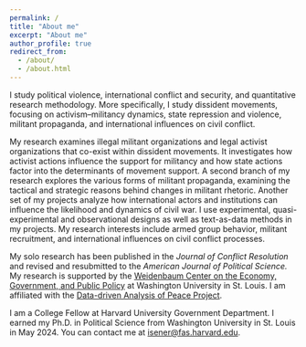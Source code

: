 ```yaml
---
permalink: /
title: "About me"
excerpt: "About me"
author_profile: true
redirect_from: 
  - /about/
  - /about.html
---
```

<!-- Google tag (gtag.js) -->
<script async src="https://www.googletagmanager.com/gtag/js?id=G-PKJS2WFZ01"></script>
<script>
  window.dataLayer = window.dataLayer || [];
  function gtag(){dataLayer.push(arguments);}
  gtag('js', new Date());

  gtag('config', 'G-PKJS2WFZ01');
</script>

I study political violence, international conflict and security, and quantitative research methodology. More specifically, I study dissident movements, focusing on activism–militancy dynamics, state repression and violence, militant propaganda, and international influences on civil conflict.

My research examines illegal militant organizations and legal activist organizations that co-exist within dissident movements. It investigates how activist actions influence the support for militancy and how state actions factor into the determinants of movement support. A second branch of my research explores the various forms of militant propaganda, examining the tactical and strategic reasons behind changes in militant rhetoric. Another set of my projects analyze how international actors and institutions can influence the likelihood and dynamics of civil war. I use experimental, quasi-experimental and observational designs as well as text-as-data methods in my projects. My research interests include armed group behavior, militant recruitment, and international influences on civil conflict processes.

My solo research has been published in the <em>Journal of Conflict Resolution</em> and revised and resubmitted to the <em>American Journal of Political Science.</em> My research is supported by the <a href="https://wc.wustl.edu/">Weidenbaum Center on the Economy, Government, and Public Policy</a> at Washington University in St. Louis. I am affiliated with the <a href="https://dapp-lab.org/">Data-driven Analysis of Peace Project</a>.

I am a College Fellow at Harvard University Government Department. I earned my Ph.D. in Political Science from Washington University in St. Louis in May 2024. You can contact me at <isener@fas.harvard.edu>.



